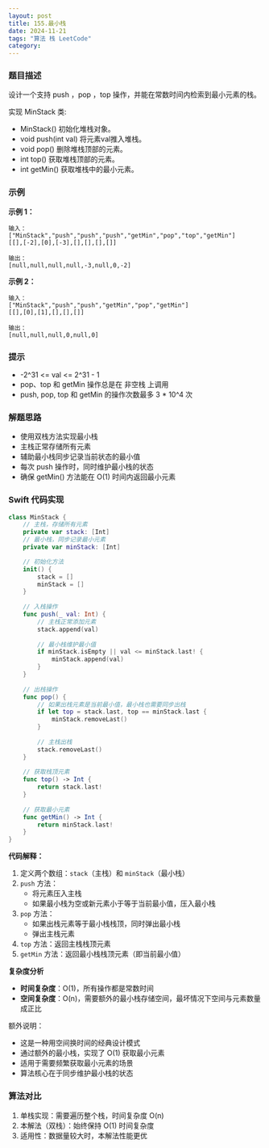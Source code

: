```yaml
---
layout: post
title: 155.最小栈
date: 2024-11-21
tags: "算法 栈 LeetCode"
category: 
---
```


### 题目描述
设计一个支持 push ，pop ，top 操作，并能在常数时间内检索到最小元素的栈。

实现 MinStack 类:
- MinStack() 初始化堆栈对象。
- void push(int val) 将元素val推入堆栈。
- void pop() 删除堆栈顶部的元素。
- int top() 获取堆栈顶部的元素。
- int getMin() 获取堆栈中的最小元素。

### 示例
**示例 1：**
```
输入：
["MinStack","push","push","push","getMin","pop","top","getMin"]
[[],[-2],[0],[-3],[],[],[],[]]

输出：
[null,null,null,null,-3,null,0,-2]
```

**示例 2：**
```
输入：
["MinStack","push","push","getMin","pop","getMin"]
[[],[0],[1],[],[],[]]

输出：
[null,null,null,0,null,0]
```

### 提示
- -2^31 <= val <= 2^31 - 1
- pop、top 和 getMin 操作总是在 非空栈 上调用
- push, pop, top 和 getMin 的操作次数最多 3 * 10^4 次

### 解题思路
- 使用双栈方法实现最小栈
- 主栈正常存储所有元素
- 辅助最小栈同步记录当前状态的最小值
- 每次 push 操作时，同时维护最小栈的状态
- 确保 getMin() 方法能在 O(1) 时间内返回最小元素

### Swift 代码实现
```swift
class MinStack {
    // 主栈，存储所有元素
    private var stack: [Int]
    // 最小栈，同步记录最小元素
    private var minStack: [Int]

    // 初始化方法
    init() {
        stack = []
        minStack = []
    }
    
    // 入栈操作
    func push(_ val: Int) {
        // 主栈正常添加元素
        stack.append(val)
        
        // 最小栈维护最小值
        if minStack.isEmpty || val <= minStack.last! {
            minStack.append(val)
        }
    }
    
    // 出栈操作
    func pop() {
        // 如果出栈元素是当前最小值，最小栈也需要同步出栈
        if let top = stack.last, top == minStack.last {
            minStack.removeLast()
        }
        
        // 主栈出栈
        stack.removeLast()
    }
    
    // 获取栈顶元素
    func top() -> Int {
        return stack.last!
    }
    
    // 获取最小元素
    func getMin() -> Int {
        return minStack.last!
    }
}
```

**代码解释：**
1. 定义两个数组：`stack`（主栈）和 `minStack`（最小栈）
2. `push` 方法：
   - 将元素压入主栈
   - 如果最小栈为空或新元素小于等于当前最小值，压入最小栈
3. `pop` 方法：
   - 如果出栈元素等于最小栈栈顶，同时弹出最小栈
   - 弹出主栈元素
4. `top` 方法：返回主栈栈顶元素
5. `getMin` 方法：返回最小栈栈顶元素（即当前最小值）

**复杂度分析**
- **时间复杂度**：O(1)，所有操作都是常数时间
- **空间复杂度**：O(n)，需要额外的最小栈存储空间，最坏情况下空间与元素数量成正比

额外说明：
- 这是一种用空间换时间的经典设计模式
- 通过额外的最小栈，实现了 O(1) 获取最小元素
- 适用于需要频繁获取最小元素的场景
- 算法核心在于同步维护最小栈的状态

### 算法对比
1. 单栈实现：需要遍历整个栈，时间复杂度 O(n)
2. 本解法（双栈）：始终保持 O(1) 时间复杂度
3. 适用性：数据量较大时，本解法性能更优


